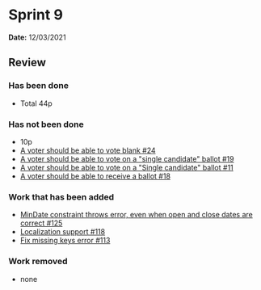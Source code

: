 
# Sprint 9

**Date:** 12/03/2021

## Review

### Has been done

- Total 44p

### Has not been done

- 10p
- [A voter should be able to vote blank #24](https://github.com/anovote/frontend/issues/24)
- [A voter should be able to vote on a "single candidate" ballot #19](https://github.com/anovote/frontend/issues/19)
- [A voter should be able to vote on a "Single candidate" ballot #11](https://github.com/anovote/backend/issues/11)
- [A voter should be able to receive a ballot #18](https://github.com/anovote/frontend/issues/18)

### Work that has been added

- [MinDate constraint throws error, even when open and close dates are correct #125](https://github.com/anovote/backend/issues/125)
- [Localization support #118](https://github.com/anovote/frontend/pull/118)
- [Fix missing keys error #113](https://github.com/anovote/frontend/pull/113)

### Work removed

- none

